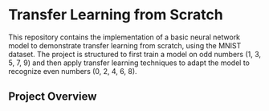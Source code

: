 # Transfer Learning from Scratch

This repository contains the implementation of a basic neural network model to demonstrate transfer learning from scratch, using the MNIST dataset. The project is structured to first train a model on odd numbers (1, 3, 5, 7, 9) and then apply transfer learning techniques to adapt the model to recognize even numbers (0, 2, 4, 6, 8).

## Project Overview

